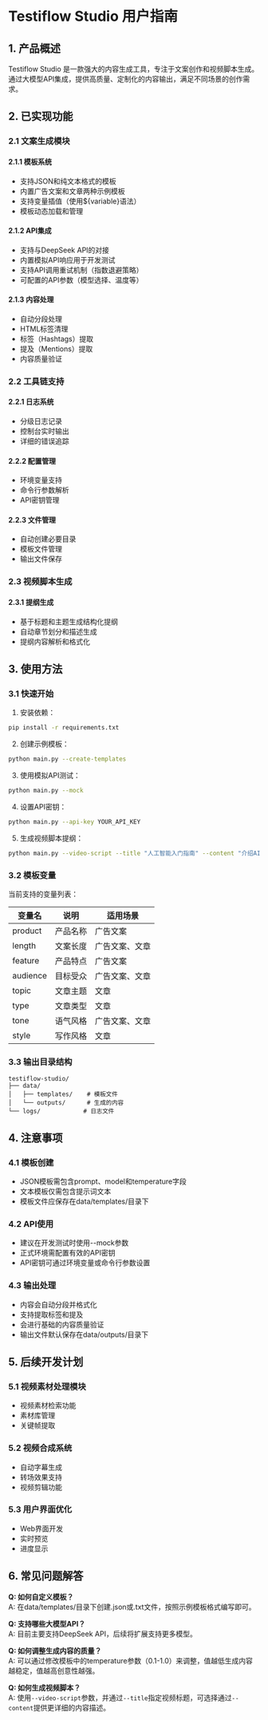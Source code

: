 # Testiflow Studio 用户指南

## 1. 产品概述

Testiflow Studio 是一款强大的内容生成工具，专注于文案创作和视频脚本生成。通过大模型API集成，提供高质量、定制化的内容输出，满足不同场景的创作需求。

## 2. 已实现功能

### 2.1 文案生成模块

#### 2.1.1 模板系统
- 支持JSON和纯文本格式的模板
- 内置广告文案和文章两种示例模板
- 支持变量插值（使用${variable}语法）
- 模板动态加载和管理

#### 2.1.2 API集成
- 支持与DeepSeek API的对接
- 内置模拟API响应用于开发测试
- 支持API调用重试机制（指数退避策略）
- 可配置的API参数（模型选择、温度等）

#### 2.1.3 内容处理
- 自动分段处理
- HTML标签清理
- 标签（Hashtags）提取
- 提及（Mentions）提取
- 内容质量验证

### 2.2 工具链支持

#### 2.2.1 日志系统
- 分级日志记录
- 控制台实时输出
- 详细的错误追踪

#### 2.2.2 配置管理
- 环境变量支持
- 命令行参数解析
- API密钥管理

#### 2.2.3 文件管理
- 自动创建必要目录
- 模板文件管理
- 输出文件保存

### 2.3 视频脚本生成

#### 2.3.1 提纲生成
- 基于标题和主题生成结构化提纲
- 自动章节划分和描述生成
- 提纲内容解析和格式化

## 3. 使用方法

### 3.1 快速开始

1. 安装依赖：
```bash
pip install -r requirements.txt
```

2. 创建示例模板：
```bash
python main.py --create-templates
```

3. 使用模拟API测试：
```bash
python main.py --mock
```

4. 设置API密钥：
```bash
python main.py --api-key YOUR_API_KEY
```

5. 生成视频脚本提纲：
```bash
python main.py --video-script --title "人工智能入门指南" --content "介绍AI基础知识和应用场景"
```

### 3.2 模板变量

当前支持的变量列表：

| 变量名 | 说明 | 适用场景 |
|--------|------|----------|
| product | 产品名称 | 广告文案 |
| length | 文案长度 | 广告文案、文章 |
| feature | 产品特点 | 广告文案 |
| audience | 目标受众 | 广告文案、文章 |
| topic | 文章主题 | 文章 |
| type | 文章类型 | 文章 |
| tone | 语气风格 | 广告文案、文章 |
| style | 写作风格 | 文章 |

### 3.3 输出目录结构

```plaintext
testiflow-studio/
├── data/
│   ├── templates/    # 模板文件
│   └── outputs/      # 生成的内容
└── logs/            # 日志文件
```

## 4. 注意事项

### 4.1 模板创建
- JSON模板需包含prompt、model和temperature字段
- 文本模板仅需包含提示词文本
- 模板文件应保存在data/templates/目录下

### 4.2 API使用
- 建议在开发测试时使用--mock参数
- 正式环境需配置有效的API密钥
- API密钥可通过环境变量或命令行参数设置

### 4.3 输出处理
- 内容会自动分段并格式化
- 支持提取标签和提及
- 会进行基础的内容质量验证
- 输出文件默认保存在data/outputs/目录下

## 5. 后续开发计划

### 5.1 视频素材处理模块
- 视频素材检索功能
- 素材库管理
- 关键帧提取

### 5.2 视频合成系统
- 自动字幕生成
- 转场效果支持
- 视频剪辑功能

### 5.3 用户界面优化
- Web界面开发
- 实时预览
- 进度显示

## 6. 常见问题解答

**Q: 如何自定义模板？**  
A: 在data/templates/目录下创建.json或.txt文件，按照示例模板格式编写即可。

**Q: 支持哪些大模型API？**  
A: 目前主要支持DeepSeek API，后续将扩展支持更多模型。

**Q: 如何调整生成内容的质量？**  
A: 可以通过修改模板中的temperature参数（0.1-1.0）来调整，值越低生成内容越稳定，值越高创意性越强。

**Q: 如何生成视频脚本？**  
A: 使用`--video-script`参数，并通过`--title`指定视频标题，可选择通过`--content`提供更详细的内容描述。